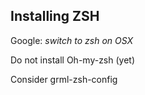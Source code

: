 ## Installing ZSH

Google: *switch to zsh on OSX*

Do not install Oh-my-zsh (yet)

Consider grml-zsh-config
